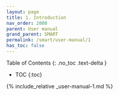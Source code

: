 ```yaml
---
layout: page
title: 1. Introduction
nav_order: 2000
parent: User manual
grand_parent: SMART
permalink: /smart/user-manual/1
has_toc: false
---
```

Table of Contents
{: .no_toc .text-delta }

- TOC
{:toc}

{% include_relative _user-manual-1.md %}
